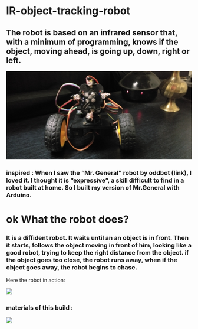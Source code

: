 # IR-object-tracking-robot
## The robot is based on an infrared sensor that, with a minimum of programming, knows if the object, moving ahead, is going up, down, right or left.


![](images/IMG_20190414_225231.jpg)


### inspired : When I saw the “Mr. General” robot by oddbot (link), I loved it. I thought it is “expressive”, a skill difficult to find in a robot built at home. So I built my version of  Mr.General with Arduino.



# ok What the robot does? 

### It is a diffident robot. It waits until an an object is in front. Then it starts, follows the object moving in front of him, looking like a good robot, trying to keep the right distance from the object. if the object goes too close, the robot runs away, when if the object goes away, the robot begins to chase.
Here the robot in action:

![](images/ezgif.com-gif-maker.gif)


### materials of this build :

![](images/Screenshot144.png)
